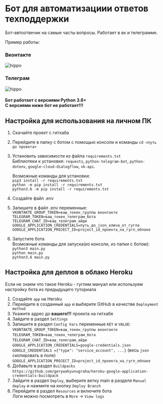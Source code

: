 Бот для автоматизациии ответов техподдержки
======

Бот-автоотвечик на самые часты вопросы. Работает в вк и телеграмме.

Пример работы:

### Вконтакте<br>
![hippo](https://dvmn.org/media/filer_public/1e/f6/1ef61183-56ad-4094-b3d0-21800bdb8b09/demo_vk_bot.gif)

### Телеграм<br>
![hippo](https://dvmn.org/media/filer_public/7a/08/7a087983-bddd-40a3-b927-a43fb0d2f906/demo_tg_bot.gif)

#### Бот работает с версиями Python 3.6+ <br>С версиями ниже бот не работает!!!

## Настройка для использования на личном ПК
1. Скачайте проект с гитхаба
2. Перейдите в папку с ботом с помощью консоли и команды `cd <путь до проекта>`<br>
3. Установить зависимости из файла `requirements.txt`<br>
   Библиотеки к установке: `requests`, `python-telegram-bot`, `python-dotenv`, `google-cloud-dialogflow`, `vk-api`.<br>
   
   Возможные команды для установки:<br>
   `pip3 install -r requirements.txt`<br>
   `python -m pip install -r requirements.txt`<br>
   `python3.6 -m pip install -r requirements.txt`
4. Создайте файл .env
5. Запишите в файл .env переменные:
    `VKONTAKTE_GROUP_TOKEN=ваш_токен_группы вконтакте`<br>
    `TELEGRAM_TOKEN=ваш_токен_телеграм_бота`<br>
    `TELEGRAM_CHAT_ID=ваш_телеграм_айди`<br>
    `GOOGLE_APPLICATION_CREDENTIALS=путь_до_json_ключа_от_гугла`<br>
    `GOOGLE_APPLICATION_PROJECT_ID=project_id_проекта_на_гугл_облаке`<br>
6. Запустите бота<br>
   Возможные команды для запуска(из консоли, из папки с ботом):<br>
   `python3 main.py`<br>
   `python main.py`<br>
   `python3.6 main.py`<br>
   
## Настройка для деплоя в облако Heroku
Если не знаем что такое Heroku - гуглим мануал или используем настройку бота из предыдущего туториала
1. Создайте `app` на Heroku 
2. Перейдите в созданный `app` и выберите GitHub в качестве `Deployment method`
3. Укажите адрес до **вашего!!!** проекта на гитхабе
4. Зайдите в раздел `Settings`
5. Запишите в раздел `Config Vars` переменные `KEY` и `VALUE`:
    `VKONTAKTE_GROUP_TOKEN=ваш_токен_группы вконтакте`<br>
    `TELEGRAM_TOKEN=ваш_токен_телеграм_бота`<br>
    `TELEGRAM_CHAT_ID=ваш_телеграм_айди`<br>
    `GOOGLE_APPLICATION_CREDENTIALS=google-credentials.json`<br>
    `GOOGLE_CREDENTIALS ={"type": "service_account", ...}` (весь `json` скопировать в поле)<br>
    `GOOGLE_APPLICATION_PROJECT_ID=project_id_проекта_на_гугл_облаке`<br>
6. Добавьте в раздел `Buildpacks` `https://github.com/gerywahyunugraha/heroku-google-application-credentials-buildpack`<br>
7. Зайдите в раздел `Deploy`, выберите ветку main в разделе `Manual deploy` и нажмите на кнопку `Deploy Branch`<br>
8. Перейдите в раздел `Resources` и включите бота<br> 
   Логи можно посмотреть в `More` -> `View logs`
  
